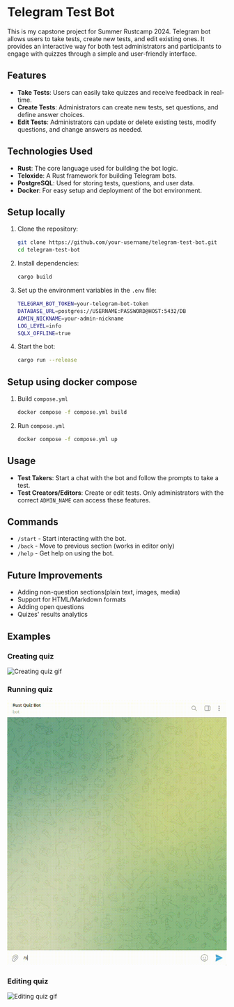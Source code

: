 # Telegram Test Bot

This is my capstone project for Summer Rustcamp 2024. Telegram bot allows users to take tests, create new tests, and edit existing ones. It provides an interactive way for both test administrators and participants to engage with quizzes through a simple and user-friendly interface.

## Features

- **Take Tests**: Users can easily take quizzes and receive feedback in real-time.
- **Create Tests**: Administrators can create new tests, set questions, and define answer choices.
- **Edit Tests**: Administrators can update or delete existing tests, modify questions, and change answers as needed.

## Technologies Used

- **Rust**: The core language used for building the bot logic.
- **Teloxide**: A Rust framework for building Telegram bots.
- **PostgreSQL**: Used for storing tests, questions, and user data.
- **Docker**: For easy setup and deployment of the bot environment.

## Setup locally

1. Clone the repository:
    ```bash
    git clone https://github.com/your-username/telegram-test-bot.git
    cd telegram-test-bot
    ```

2. Install dependencies:
    ```bash
    cargo build
    ```

3. Set up the environment variables in the `.env` file:
    ```bash
    TELEGRAM_BOT_TOKEN=your-telegram-bot-token
    DATABASE_URL=postgres://USERNAME:PASSWORD@HOST:5432/DB
    ADMIN_NICKNAME=your-admin-nickname
    LOG_LEVEL=info
    SQLX_OFFLINE=true
    ```

4. Start the bot:
    ```bash
    cargo run --release
    ```

## Setup using docker compose

1. Build `compose.yml`
   ```bash
   docker compose -f compose.yml build
   ```

2. Run `compose.yml`
   ```bash
   docker compose -f compose.yml up
   ```
## Usage

- **Test Takers**: Start a chat with the bot and follow the prompts to take a test.
- **Test Creators/Editors**: Create or edit tests. Only administrators with the correct `ADMIN_NAME` can access these features.

## Commands

- `/start` - Start interacting with the bot.
- `/back` - Move to previous section (works in editor only)
- `/help` - Get help on using the bot.

## Future Improvements
- Adding non-question sections(plain text, images, media)
- Support for HTML/Markdown formats
- Adding open questions
- Quizes' results analytics

## Examples
### Creating quiz
![Creating quiz gif](media/creating-quiz.gif)
### Running quiz
![Running quiz gif](media/running-quiz.gif)
### Editing quiz
![Editing quiz gif](media/editing-quiz.gif)

